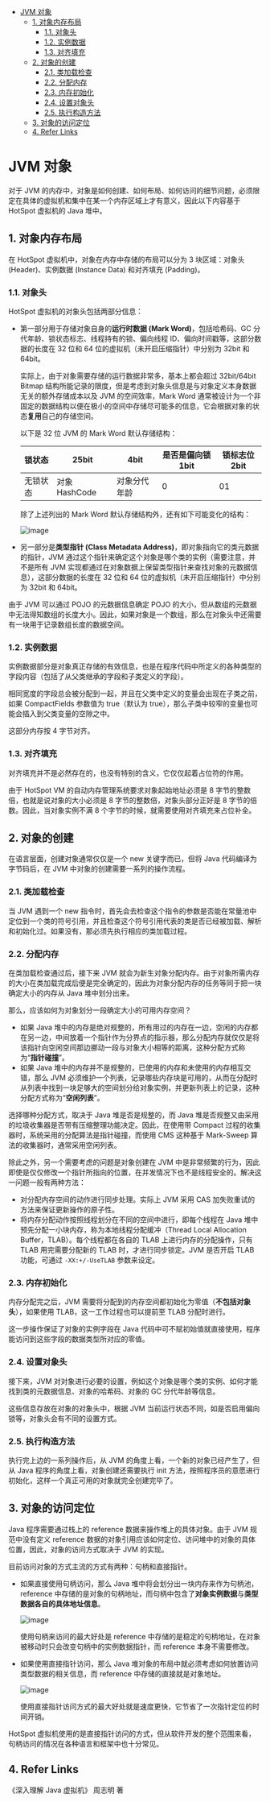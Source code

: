 - [JVM 对象](#jvm-%E5%AF%B9%E8%B1%A1)
  - [1. 对象内存布局](#1-%E5%AF%B9%E8%B1%A1%E5%86%85%E5%AD%98%E5%B8%83%E5%B1%80)
    - [1.1. 对象头](#11-%E5%AF%B9%E8%B1%A1%E5%A4%B4)
    - [1.2. 实例数据](#12-%E5%AE%9E%E4%BE%8B%E6%95%B0%E6%8D%AE)
    - [1.3. 对齐填充](#13-%E5%AF%B9%E9%BD%90%E5%A1%AB%E5%85%85)
  - [2. 对象的创建](#2-%E5%AF%B9%E8%B1%A1%E7%9A%84%E5%88%9B%E5%BB%BA)
    - [2.1. 类加载检查](#21-%E7%B1%BB%E5%8A%A0%E8%BD%BD%E6%A3%80%E6%9F%A5)
    - [2.2. 分配内存](#22-%E5%88%86%E9%85%8D%E5%86%85%E5%AD%98)
    - [2.3. 内存初始化](#23-%E5%86%85%E5%AD%98%E5%88%9D%E5%A7%8B%E5%8C%96)
    - [2.4. 设置对象头](#24-%E8%AE%BE%E7%BD%AE%E5%AF%B9%E8%B1%A1%E5%A4%B4)
    - [2.5. 执行构造方法](#25-%E6%89%A7%E8%A1%8C%E6%9E%84%E9%80%A0%E6%96%B9%E6%B3%95)
  - [3. 对象的访问定位](#3-%E5%AF%B9%E8%B1%A1%E7%9A%84%E8%AE%BF%E9%97%AE%E5%AE%9A%E4%BD%8D)
  - [4. Refer Links](#4-refer-links)

# JVM 对象

对于 JVM 的内存中，对象是如何创建、如何布局、如何访问的细节问题，必须限定在具体的虚拟机和集中在某一个内存区域上才有意义，因此以下内容基于 HotSpot 虚拟机的 Java 堆中。

## 1. 对象内存布局

在 HotSpot 虚拟机中，对象在内存中存储的布局可以分为 3 块区域：对象头 (Header)、实例数据 (Instance Data) 和对齐填充 (Padding)。

### 1.1. 对象头

HotSpot 虚拟机的对象头包括两部分信息：
- 第一部分用于存储对象自身的**运行时数据 (Mark Word)**，包括哈希码、GC 分代年龄、锁状态标志、线程持有的锁、偏向线程 ID、偏向时间戳等，这部分数据的长度在 32 位和 64 位的虚拟机（未开启压缩指针）中分别为 32bit 和 64bit。

  实际上，由于对象需要存储的运行数据非常多，基本上都会超过 32bit/64bit Bitmap 结构所能记录的限度，但是考虑到对象头信息是与对象定义本身数据无关的额外存储成本以及 JVM 的空间效率，Mark Word 通常被设计为一个非固定的数据结构以便在极小的空间中存储尽可能多的信息，它会根据对象的状态**复用**自己的存储空间。

  以下是 32 位 JVM 的 Mark Word 默认存储结构：

  | 锁状态  | 25bit      | 4bit   | 是否是偏向锁 1bit | 锁标志位 2bit  |
  | ---- | ---------- | ------ | ------------------ | ----------- |
  | 无锁状态 | 对象 HashCode | 对象分代年龄 | 0          | 01        |

  除了上述列出的 Mark Word 默认存储结构外，还有如下可能变化的结构：

  ![image](http://otaivnlxc.bkt.clouddn.com/jpg/2018/3/31/d7b63501b9a3f68af48fa381f237cfbc.jpg)

- 另一部分是**类型指针 (Class Metadata Address)**，即对象指向它的类元数据的指针，JVM 通过这个指针来确定这个对象是哪个类的实例（需要注意，并不是所有 JVM 实现都通过在对象数据上保留类型指针来查找对象的元数据信息），这部分数据的长度在 32 位和 64 位的虚拟机（未开启压缩指针）中分别为 32bit 和 64bit。

由于 JVM 可以通过 POJO 的元数据信息确定 POJO 的大小，但从数组的元数据中无法得知数组的长度大小。因此，如果对象是一个数组，那么在对象头中还需要有一块用于记录数组长度的数据空间。

### 1.2. 实例数据

实例数据部分是对象真正存储的有效信息，也是在程序代码中所定义的各种类型的字段内容（包括了从父类继承的字段和子类定义的字段）。

相同宽度的字段总会被分配到一起，并且在父类中定义的变量会出现在子类之前，如果 CompactFields 参数值为 true（默认为 true），那么子类中较窄的变量也可能会插入到父类变量的空隙之中。

这部分内存按 4 字节对齐。

### 1.3. 对齐填充

对齐填充并不是必然存在的，也没有特别的含义，它仅仅起着占位符的作用。

由于 HotSpot VM 的自动内存管理系统要求对象起始地址必须是 8 字节的整数倍，也就是说对象的大小必须是 8 字节的整数倍，对象头部分正好是 8 字节的倍数。因此，当对象实例不满 8 个字节的时候，就需要使用对齐填充来占位补全。

## 2. 对象的创建

在语言层面，创建对象通常仅仅是一个 new 关键字而已，但将 Java 代码编译为字节码后，在 JVM 中对象的创建需要一系列的操作流程。

### 2.1. 类加载检查

当 JVM 遇到一个 new 指令时，首先会去检查这个指令的参数是否能在常量池中定位到一个类的符号引用，并且检查这个符号引用代表的类是否已经被加载、解析和初始化过。如果没有，那必须先执行相应的类加载过程。

### 2.2. 分配内存

在类加载检查通过后，接下来 JVM 就会为新生对象分配内存。由于对象所需内存的大小在类加载完成后便是完全确定的，因此为对象分配内存的任务等同于把一块确定大小的内存从 Java 堆中划分出来。

那么，应该如何为对象划分一段确定大小的可用内存空间？
- 如果 Java 堆中的内存是绝对规整的，所有用过的内存在一边，空闲的内存都在另一边，中间放着一个指针作为分界点的指示器，那么分配内存就仅仅是将该指针向空闲空间那边挪动一段与对象大小相等的距离，这种分配方式称为“**指针碰撞**”。
- 如果 Java 堆中的内存并不是规整的，已使用的内存和未使用的内存相互交错，那么 JVM 必须维护一个列表，记录哪些内存块是可用的，从而在分配时从列表中找到一块足够大的空间划分给对象实例，并更新列表上的记录，这种分配方式称为“**空闲列表**”。

选择哪种分配方式，取决于 Java 堆是否是规整的，而 Java 堆是否规整又由采用的垃圾收集器是否带有压缩整理功能决定。因此，在使用带 Compact 过程的收集器时，系统采用的分配算法是指针碰撞，而使用 CMS 这种基于 Mark-Sweep 算法的收集器时，通常采用空闲列表。

除此之外，另一个需要考虑的问题是对象创建在 JVM 中是非常频繁的行为，因此即使是仅仅修改一个指针所指向的位置，在并发情况下也不是线程安全的。解决这一问题一般有两种方法：
- 对分配内存空间的动作进行同步处理。实际上 JVM 采用 CAS 加失败重试的方法来保证更新操作的原子性。
- 将内存分配动作按照线程划分在不同的空间中进行，即每个线程在 Java 堆中预先分配一小块内存，称为本地线程分配缓冲（Thread Local Allocation Buffer，TLAB）。每个线程都在各自的 TLAB 上进行内存的分配操作，只有 TLAB 用完需要分配新的 TLAB 时，才进行同步锁定。JVM 是否开启 TLAB 功能，可通过 `-XX:+/-UseTLAB` 参数来设定。

### 2.3. 内存初始化

内存分配完之后，JVM 需要将分配到的内存空间都初始化为零值（**不包括对象头**），如果使用 TLAB，这一工作过程也可以提前至 TLAB 分配时进行。

这一步操作保证了对象的实例字段在 Java 代码中可不赋初始值就直接使用，程序能访问到这些字段的数据类型所对应的零值。

### 2.4. 设置对象头

接下来，JVM 对对象进行必要的设置，例如这个对象是哪个类的实例、如何才能找到类的元数据信息、对象的哈希码、对象的 GC 分代年龄等信息。

这些信息存放在对象的对象头中，根据 JVM 当前运行状态不同，如是否启用偏向锁等，对象头会有不同的设置方式。

### 2.5. 执行构造方法

执行完上边的一系列操作后，从 JVM 的角度上看，一个新的对象已经产生了，但从 Java 程序的角度上看，对象创建还需要执行 init 方法，按照程序员的意愿进行初始化，这样一个真正可用的对象就完全创建完毕了。

## 3. 对象的访问定位

Java 程序需要通过栈上的 reference 数据来操作堆上的具体对象。由于 JVM 规范中没有定义 reference 数据的对象引用应该如何定位、访问堆中的对象的具体位置，因此，对象的访问方式取决于 JVM 的实现。

目前访问对象的方式主流的方式有两种：句柄和直接指针。

- 如果直接使用句柄访问，那么 Java 堆中将会划分出一块内存来作为句柄池，reference 中存储的是对象的句柄地址，而句柄中包含了**对象实例数据**与**类型数据各自的具体地址信息**。

  ![image](http://otaivnlxc.bkt.clouddn.com/jpg/2018/3/30/d6d0c2acc806922b1e49bf35469abf09.jpg)

  使用句柄来访问的最大好处是 reference 中存储的是稳定的句柄地址，在对象被移动时只会改变句柄中的实例数据指针，而 reference 本身不需要修改。

- 如果使用直接指针访问，那么 Java 堆对象的布局中就必须考虑如何放置访问类型数据的相关信息，而 reference 中存储的直接就是对象地址。

  ![image](http://otaivnlxc.bkt.clouddn.com/jpg/2018/3/30/a7b323a4dfe48e2781a9272ef8b676c0.jpg)

  使用直接指针访问方式的最大好处就是速度更快，它节省了一次指针定位的时间开销。
  

HotSpot 虚拟机使用的是直接指针访问的方式，但从软件开发的整个范围来看，句柄访问的情况在各种语言和框架中也十分常见。

## 4. Refer Links

《深入理解 Java 虚拟机》 周志明 著

